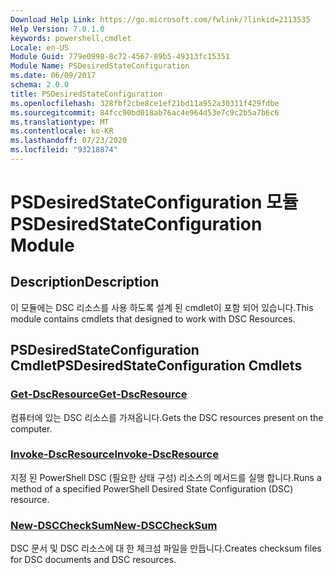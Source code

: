 ```yaml
---
Download Help Link: https://go.microsoft.com/fwlink/?linkid=2113535
Help Version: 7.0.1.0
keywords: powershell,cmdlet
Locale: en-US
Module Guid: 779e0998-8c72-4567-89b5-49313fc15351
Module Name: PSDesiredStateConfiguration
ms.date: 06/09/2017
schema: 2.0.0
title: PSDesiredStateConfiguration
ms.openlocfilehash: 328fbf2cbe8ce1ef21bd11a952a30311f429fdbe
ms.sourcegitcommit: 84fcc90bd018ab76ac4e964d53e7c9c2b5a7b6c6
ms.translationtype: MT
ms.contentlocale: ko-KR
ms.lasthandoff: 07/23/2020
ms.locfileid: "93218874"
---
```

# <span data-ttu-id="47e04-103">PSDesiredStateConfiguration 모듈</span><span class="sxs-lookup"><span data-stu-id="47e04-103">PSDesiredStateConfiguration Module</span></span>

## <span data-ttu-id="47e04-104">Description</span><span class="sxs-lookup"><span data-stu-id="47e04-104">Description</span></span>
<span data-ttu-id="47e04-105">이 모듈에는 DSC 리소스를 사용 하도록 설계 된 cmdlet이 포함 되어 있습니다.</span><span class="sxs-lookup"><span data-stu-id="47e04-105">This module contains cmdlets that designed to work with DSC Resources.</span></span>

## <span data-ttu-id="47e04-106">PSDesiredStateConfiguration Cmdlet</span><span class="sxs-lookup"><span data-stu-id="47e04-106">PSDesiredStateConfiguration Cmdlets</span></span>

### [<span data-ttu-id="47e04-107">Get-DscResource</span><span class="sxs-lookup"><span data-stu-id="47e04-107">Get-DscResource</span></span>](Get-DscResource.md)
<span data-ttu-id="47e04-108">컴퓨터에 있는 DSC 리소스를 가져옵니다.</span><span class="sxs-lookup"><span data-stu-id="47e04-108">Gets the DSC resources present on the computer.</span></span>

### [<span data-ttu-id="47e04-109">Invoke-DscResource</span><span class="sxs-lookup"><span data-stu-id="47e04-109">Invoke-DscResource</span></span>](Invoke-DscResource.md)
<span data-ttu-id="47e04-110">지정 된 PowerShell DSC (필요한 상태 구성) 리소스의 메서드를 실행 합니다.</span><span class="sxs-lookup"><span data-stu-id="47e04-110">Runs a method of a specified PowerShell Desired State Configuration (DSC) resource.</span></span>

### [<span data-ttu-id="47e04-111">New-DSCCheckSum</span><span class="sxs-lookup"><span data-stu-id="47e04-111">New-DSCCheckSum</span></span>](New-DSCCheckSum.md)
<span data-ttu-id="47e04-112">DSC 문서 및 DSC 리소스에 대 한 체크섬 파일을 만듭니다.</span><span class="sxs-lookup"><span data-stu-id="47e04-112">Creates checksum files for DSC documents and DSC resources.</span></span>
